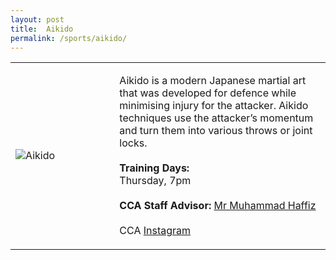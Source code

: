 ```yaml
---
layout: post
title:  Aikido
permalink: /sports/aikido/
---
```


<table>
    <tr>
        <td style="width:33%"><image src="{{site.baseurl}}/images/CCA_aikido.jpg" style="display:block;margin-left:auto;margin-right:auto;" alt="Aikido"></image></td>
        <td>
            <p>
                Aikido is a modern Japanese martial art that was developed for defence while minimising injury for the attacker. Aikido techniques use the attacker’s momentum and turn them into various throws or joint locks.<br>
                <br>
                <b>Training Days:</b><br>
                Thursday, 7pm<br>
                <br>
                <b>CCA Staff Advisor:</b> <a href="mdhaffiz@tp.edu.sg">Mr Muhammad Haffiz</a><br>
                <br>
                CCA <a href="https://www.instagram.com/tpaikido">Instagram</a>
            </p>
        </td>
    </tr>
</table>